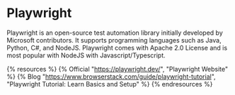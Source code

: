 # Playwright

Playwright is an open-source test automation library initially developed by Microsoft contributors. It supports programming languages such as Java, Python, C#, and NodeJS. Playwright comes with Apache 2.0 License and is most popular with NodeJS with Javascript/Typescript.

{% resources %}
  {% Official "https://playwright.dev/", "Playwright Website" %}
  {% Blog "https://www.browserstack.com/guide/playwright-tutorial", "Playwright Tutorial: Learn Basics and Setup" %}
{% endresources %}